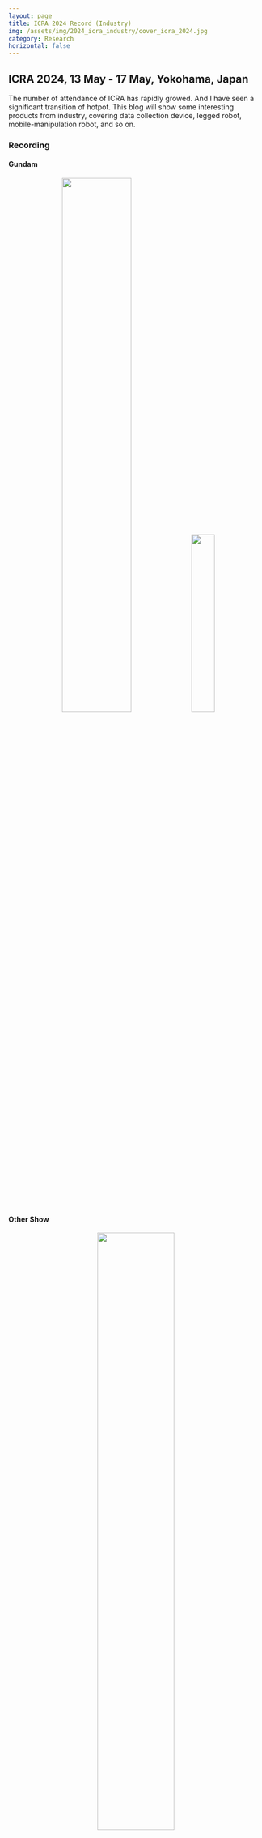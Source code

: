 ```yaml
---
layout: page
title: ICRA 2024 Record (Industry)
img: /assets/img/2024_icra_industry/cover_icra_2024.jpg
category: Research
horizontal: false
---
```


## ICRA 2024, 13 May - 17 May, Yokohama, Japan

The number of attendance of ICRA has rapidly growed. And I have seen a significant transition of hotpot.
This blog will show some interesting products from industry, covering data collection device, legged robot, mobile-manipulation robot, and so on.

### Recording
#### Gundam
<p align="center">
  <img src="/assets/img/2024_icra_industry/ganda.jpg" width="52%" />
  <img src="/assets/img/2024_icra_industry/ganda2.jpg" width="30%" />
</p>

#### Other Show
<p align="center">
  <img src="/assets/img/2024_icra_industry/handheld_device.jpg" width="55%" />
  <img src="/assets/img/2024_icra_industry/human_tracking.jpg" width="55%" />
  <img src="/assets/img/2024_icra_industry/vehicle.jpg" width="55%" />
  <img src="/assets/img/2024_icra_industry/rizon.jpg" width="55%" />
  <p align="center">Manipulation</p>
<p>
<p align="center">
  <img src="/assets/img/2024_icra_industry/kaleido.jpg" width="55%" />
  <img src="/assets/img/2024_icra_industry/leju.jpg" width="55%" />
  <img src="/assets/img/2024_icra_industry/nyokke.jpg" width="55%" />
  <img src="/assets/img/2024_icra_industry/picking.jpg" width="55%" />
  <img src="/assets/img/2024_icra_industry/seenpin.jpg" width="55%" />
  <img src="/assets/img/2024_icra_industry/unitree_handstand.jpg" width="55%" />
  <img src="/assets/img/2024_icra_industry/unitree_human_robot.jpg" width="55%" />
  <img src="/assets/img/2024_icra_industry/torobo.png" width="55%" />
</p>

#### Demo
<p align="center">
  <img src="/assets/img/2024_icra_industry/human_tracking_robot.gif" width="55%" />
  Human Tracking Robot
</p>

<p align="center">
  <img src="/assets/img/2024_icra_industry/deep_robotics.gif" width="55%" />
  Deep Robotics
</p>

<p align="center">
  <img src="/assets/img/2024_icra_industry/unitree_handstand.gif" width="55%" />
  Unitree
</p>

## Unsolved Questions
<!--
1. Boundary of products and research
2. Commerialization
3. TBD
-->
